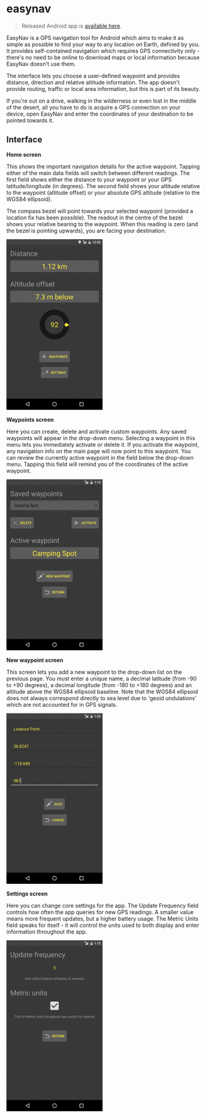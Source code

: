 # easynav
> Released Android app is [available here](https://play.google.com/store/apps/details?id=kristianseng.easynav).

EasyNav is a GPS navigation tool for Android which aims to make it as simple as possible to find your way to any location on Earth, defined by you. It provides self-contained navigation which requires GPS connectivity only - there's no need to be online to download maps or local information because EasyNav doesn't use them.

The interface lets you choose a user-defined waypoint and provides distance, direction and relative altitude information. The app doesn't provide routing, traffic or local area information, but this is part of its beauty.

If you're out on a drive, walking in the wilderness or even lost in the middle of the desert, all you have to do is acquire a GPS connection on your device, open EasyNav and enter the coordinates of your destination to be pointed towards it.

## Interface

**Home screen**

This shows the important navigation details for the active waypoint. Tapping either of the main data fields will switch between different readings. The first field shows either the distance to your waypoint or your GPS latitude/longitude (in degrees). The second field shows your altitude relative to the waypoint (altitude offset) or your absolute GPS altitude (relative to the WGS84 ellipsoid).

The compass bezel will point towards your selected waypoint (provided a location fix has been possible). The readout in the centre of the bezel shows your relative bearing to the waypoint. When this reading is zero (and the bezel is pointing upwards), you are facing your destination.

<img src="https://raw.githubusercontent.com/george7378/easynav/master/misc/readme/1.png" width="250">

**Waypoints screen**

Here you can create, delete and activate custom waypoints. Any saved waypoints will appear in the drop-down menu. Selecting a waypoint in this menu lets you immediately activate or delete it. If you activate the waypoint, any navigation info on the main page will now point to this waypoint. You can review the currently active waypoint in the field below the drop-down menu. Tapping this field will remind you of the coordinates of the active waypoint.
	
<img src="https://raw.githubusercontent.com/george7378/easynav/master/misc/readme/2.png" width="250">

**New waypoint screen**

This screen lets you add a new waypoint to the drop-down list on the previous page. You must enter a unique name, a decimal latitude (from -90 to +90 degrees), a decimal longitude (from -180 to +180 degrees) and an altitude above the WGS84 ellipsoid baseline. Note that the WGS84 ellipsoid does not always correspond directly to sea level due to 'geoid undulations' which are not accounted for in GPS signals.

<img src="https://raw.githubusercontent.com/george7378/easynav/master/misc/readme/3.png" width="250">

**Settings screen**

Here you can change core settings for the app. The Update Frequency field controls how often the app queries for new GPS readings. A smaller value means more frequent updates, but a higher battery usage. The Metric Units field speaks for itself - it will control the units used to both display and enter information throughout the app.
	
<img src="https://raw.githubusercontent.com/george7378/easynav/master/misc/readme/4.png" width="250">
